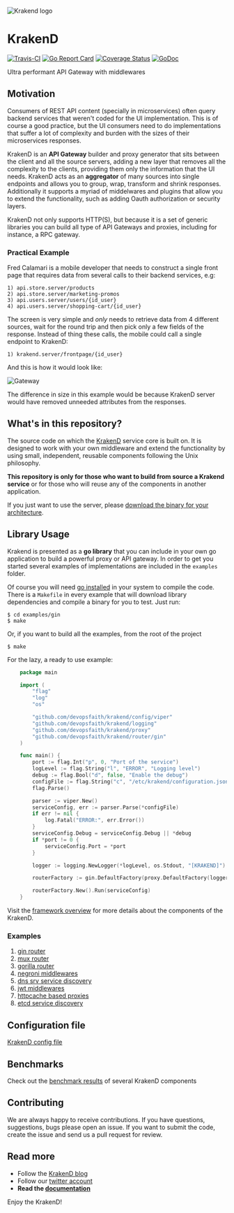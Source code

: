 ![Krakend logo](docs/images/krakend.png)

# KrakenD

[![Travis-CI](https://travis-ci.org/devopsfaith/krakend.svg?branch=master)](https://travis-ci.org/devopsfaith/krakend) [![Go Report Card](https://goreportcard.com/badge/github.com/devopsfaith/krakend)](https://goreportcard.com/report/github.com/devopsfaith/krakend) [![Coverage Status](https://coveralls.io/repos/github/devopsfaith/krakend/badge.svg?branch=master)](https://coveralls.io/github/devopsfaith/krakend?branch=master) [![GoDoc](https://godoc.org/github.com/devopsfaith/krakend?status.svg)](https://godoc.org/github.com/devopsfaith/krakend)

Ultra performant API Gateway with middlewares

## Motivation

Consumers of REST API content (specially in microservices) often query backend services that weren't coded for the UI implementation. This is of course a good practice, but the UI consumers need to do implementations that suffer a lot of complexity and burden with the sizes of their microservices responses.

KrakenD is an **API Gateway** builder and proxy generator that sits between the client and all the source servers, adding a new layer that removes all the complexity to the clients, providing them only the information that the UI needs. KrakenD acts as an **aggregator** of many sources into single endpoints and allows you to group, wrap, transform and shrink responses. Additionally it supports a myriad of middelwares and plugins that allow you to extend the functionality, such as adding Oauth authorization or security layers.

KrakenD not only supports HTTP(S), but because it is a set of generic libraries you can build all type of API Gateways and proxies, including for instance, a RPC gateway.

### Practical Example

Fred Calamari is a mobile developer that needs to construct a single front page that requires data from several calls to their backend services, e.g:

    1) api.store.server/products
    2) api.store.server/marketing-promos
    3) api.users.server/users/{id_user}
    4) api.users.server/shopping-cart/{id_user}

The screen is very simple and _only_ needs to retrieve data from 4 different sources, wait for the round trip and then pick only a few fields of the response. Instead of thing these calls, the mobile could call a single endpoint to KrakenD:

    1) krakend.server/frontpage/{id_user}

And this is how it would look like:

![Gateway](docs/images/krakend-gateway.png)

The difference in size in this example would be because KrakenD server would have removed unneeded attributes from the responses.

## What's in this repository?
The source code on which the [KrakenD](http://www.krakend.io) service core is built on. It is designed to work with your own middleware and extend the functionality by using small, independent, reusable components following the Unix philosophy.

**This repository is only for those who want to build from source a Krakend service** or for those who will reuse any of the components in another application.

If you just want to use the server, please [download the binary for your architecture](http://www.krakend.io/download).


## Library Usage
Krakend is presented as a **go library** that you can include in your own go application to build a powerful proxy or API gateway. In order to get you started several examples of implementations are included in the `examples` folder.

Of course you will need [go installed](https://golang.org/doc/install) in your system to compile the code.
There is a `Makefile` in every example that will download library dependencies and compile a binary for you to test. Just run:

    $ cd examples/gin
    $ make

Or, if you want to build all the examples, from the root of the project

    $ make

For the lazy, a ready to use example:

```go
    package main

    import (
        "flag"
        "log"
        "os"

        "github.com/devopsfaith/krakend/config/viper"
        "github.com/devopsfaith/krakend/logging"
        "github.com/devopsfaith/krakend/proxy"
        "github.com/devopsfaith/krakend/router/gin"
    )

    func main() {
        port := flag.Int("p", 0, "Port of the service")
        logLevel := flag.String("l", "ERROR", "Logging level")
        debug := flag.Bool("d", false, "Enable the debug")
        configFile := flag.String("c", "/etc/krakend/configuration.json", "Path to the configuration filename")
        flag.Parse()

        parser := viper.New()
        serviceConfig, err := parser.Parse(*configFile)
        if err != nil {
            log.Fatal("ERROR:", err.Error())
        }
        serviceConfig.Debug = serviceConfig.Debug || *debug
        if *port != 0 {
            serviceConfig.Port = *port
        }

        logger := logging.NewLogger(*logLevel, os.Stdout, "[KRAKEND]")

        routerFactory := gin.DefaultFactory(proxy.DefaultFactory(logger), logger)

        routerFactory.New().Run(serviceConfig)
    }
```

Visit the [framework overview](/docs/OVERVIEW.md) for more details about the components of the KrakenD.

### Examples

1. [gin router](/examples/gin/)
2. [mux router](/examples/mux/)
3. [gorilla router](/examples/gorilla/)
4. [negroni middlewares](/examples/negroni/)
5. [dns srv service discovery](/examples/dns/)
6. [jwt middlewares](/examples/jwt/)
7. [httpcache based proxies](/examples/httpcache/)
8. [etcd service discovery](/examples/httpcache/)

## Configuration file

[KrakenD config file](/docs/CONFIG.md)

## Benchmarks

Check out the [benchmark results](/docs/BENCHMARKS.md) of several KrakenD components

## Contributing
We are always happy to receive contributions. If you have questions, suggestions, bugs please open an issue.
If you want to submit the code, create the issue and send us a pull request for review.


## Read more
- Follow the [KrakenD blog](http://www.krakend.io/blog/)
- Follow our [twitter account](https://twitter.com/devopsfaith)
- **Read the [documentation](http://www.krakend.io/docs/overview/introduction/)**

Enjoy the KrakenD!
